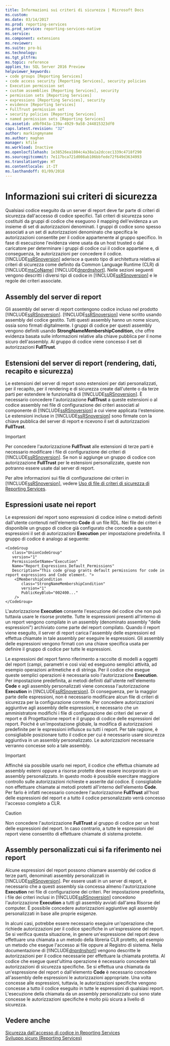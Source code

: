 ```yaml
---
title: Informazioni sui criteri di sicurezza | Microsoft Docs
ms.custom: 
ms.date: 03/14/2017
ms.prod: reporting-services
ms.prod_service: reporting-services-native
ms.service: 
ms.component: extensions
ms.reviewer: 
ms.suite: pro-bi
ms.technology: 
ms.tgt_pltfrm: 
ms.topic: reference
applies_to: SQL Server 2016 Preview
helpviewer_keywords:
- code groups [Reporting Services]
- code access security [Reporting Services], security policies
- Execution permission set
- custom assemblies [Reporting Services], security
- permission sets [Reporting Services]
- expressions [Reporting Services], security
- evidence [Reporting Services]
- FullTrust permission set
- security policies [Reporting Services]
- named permission sets [Reporting Services]
ms.assetid: a9bf043a-139a-4929-9a58-244815323df0
caps.latest.revision: "32"
author: markingmyname
ms.author: maghan
manager: kfile
ms.workload: Inactive
ms.openlocfilehash: 1e38526ea1804c4a38a1a2dccec1339c4718f290
ms.sourcegitcommit: 7e117bca721d008ab106bbfede72f649d3634993
ms.translationtype: HT
ms.contentlocale: it-IT
ms.lasthandoff: 01/09/2018
---
```

# <a name="understanding-security-policies"></a>Informazioni sui criteri di sicurezza
  Qualsiasi codice eseguito da un server di report deve far parte di criteri di sicurezza dall'accesso di codice specifici. Tali criteri di sicurezza sono costituiti da gruppi di codice che eseguono il mapping dell'evidenza a un insieme di set di autorizzazioni denominati. I gruppi di codice sono spesso associati a un set di autorizzazioni denominato che specifica le autorizzazioni consentite per il codice appartenente al gruppo specifico. In fase di esecuzione l'evidenza viene usata da un host trusted o dal caricatore per determinare i gruppi di codice cui il codice appartiene e, di conseguenza, le autorizzazioni per concedere il codice. [!INCLUDE[ssRSnoversion](../../../includes/ssrsnoversion-md.md)] aderisce a questo tipo di architettura relativa ai criteri di sicurezza come definito da Common Language Runtime (CLR) di [!INCLUDE[msCoName](../../../includes/msconame-md.md)] [!INCLUDE[dnprdnshort](../../../includes/dnprdnshort-md.md)]. Nelle sezioni seguenti vengono descritti i diversi tipi di codice in [!INCLUDE[ssRSnoversion](../../../includes/ssrsnoversion-md.md)] e le regole dei criteri associate.  
  
## <a name="report-server-assemblies"></a>Assembly del server di report  
 Gli assembly del server di report contengono codice incluso nel prodotto [!INCLUDE[ssRSnoversion](../../../includes/ssrsnoversion-md.md)]. [!INCLUDE[ssRSnoversion](../../../includes/ssrsnoversion-md.md)] viene scritto usando assembly del codice gestito. Tutti questi assembly hanno un nome sicuro, ossia sono firmati digitalmente. I gruppi di codice per questi assembly vengono definiti usando **StrongNameMembershipCondition**, che offre evidenza basata sulle informazioni relative alla chiave pubblica per il nome sicuro dell'assembly. Al gruppo di codice viene concesso il set di autorizzazioni **FullTrust**.  
  
## <a name="report-server-extensions-rendering-data-delivery-and-security"></a>Estensioni del server di report (rendering, dati, recapito e sicurezza)  
 Le estensioni del server di report sono estensioni per dati personalizzati, per il recapito, per il rendering e di sicurezza create dall'utente o da terze parti per estendere le funzionalità di [!INCLUDE[ssRSnoversion](../../../includes/ssrsnoversion-md.md)]. È necessario concedere l'autorizzazione **FullTrust** a queste estensioni o al codice assembly nei file di configurazione dei criteri associati al componente di [!INCLUDE[ssRSnoversion](../../../includes/ssrsnoversion-md.md)] a cui viene applicata l'estensione. Le estensioni incluse in [!INCLUDE[ssRSnoversion](../../../includes/ssrsnoversion-md.md)] sono firmate con la chiave pubblica del server di report e ricevono il set di autorizzazioni **FullTrust**.  
  
> [!IMPORTANT]  
>  Per concedere l'autorizzazione **FullTrust** alle estensioni di terze parti è necessario modificare i file di configurazione dei criteri di [!INCLUDE[ssRSnoversion](../../../includes/ssrsnoversion-md.md)]. Se non si aggiunge un gruppo di codice con autorizzazione **FullTrust** per le estensioni personalizzate, queste non potranno essere usate dal server di report.  
  
 Per altre informazioni sui file di configurazione dei criteri in [!INCLUDE[ssRSnoversion](../../../includes/ssrsnoversion-md.md)], vedere [Uso di file di criteri di sicurezza di Reporting Services](../../../reporting-services/extensions/secure-development/using-reporting-services-security-policy-files.md).  
  
## <a name="expressions-used-in-reports"></a>Espressioni usate nei report  
 Le espressioni del report sono espressioni di codice inline o metodi definiti dall'utente contenuti nell'elemento **Code** di un file RDL. Nei file dei criteri è disponibile un gruppo di codice già configurato che concede a queste espressioni il set di autorizzazioni **Execution** per impostazione predefinita. Il gruppo di codice è analogo al seguente:  
  
```  
<CodeGroup  
   class="UnionCodeGroup"  
   version="1"  
   PermissionSetName="Execution"  
   Name="Report_Expressions_Default_Permissions"  
   Description="This code group grants default permissions for code in report expressions and Code element. ">  
    <IMembershipCondition  
       class="StrongNameMembershipCondition"  
       version="1"  
       PublicKeyBlob="002400..."  
    />  
</CodeGroup>  
```  
  
 L'autorizzazione **Execution** consente l'esecuzione del codice che non può tuttavia usare le risorse protette. Tutte le espressioni presenti all'interno di un report vengono compilate in un assembly (denominato assembly "delle espressioni") archiviato come parte del report compilato. Quando il report viene eseguito, il server di report carica l'assembly delle espressioni ed effettua chiamate in tale assembly per eseguire le espressioni. Gli assembly delle espressioni vengono firmati con una chiave specifica usata per definire il gruppo di codice per tutte le espressioni.  
  
 Le espressioni del report fanno riferimento a raccolte di modelli a oggetti del report (campi, parametri e così via) ed eseguono semplici attività, ad esempio operazioni aritmetiche e di stringa. Per il codice che esegue queste semplici operazioni è necessaria solo l'autorizzazione **Execution**. Per impostazione predefinita, ai metodi definiti dall'utente nell'elemento **Code** e agli assembly personalizzati viene concessa l'autorizzazione **Execution** in [!INCLUDE[ssRSnoversion](../../../includes/ssrsnoversion-md.md)]. Di conseguenza, per la maggior parte delle espressioni, non è necessario modificare alcun file di criteri di sicurezza per la configurazione corrente. Per concedere autorizzazioni aggiuntive agli assembly delle espressioni, è necessario che un amministratore modifichi i file di configurazione dei criteri del server di report e di Progettazione report e il gruppo di codice delle espressioni del report. Poiché è un'impostazione globale, la modifica di autorizzazioni predefinite per le espressioni influisce su tutti i report. Per tale ragione, è consigliabile posizionare tutto il codice per cui è necessario usare sicurezza aggiuntiva in un assembly personalizzato. Le autorizzazioni necessarie verranno concesse solo a tale assembly.  
  
> [!IMPORTANT]  
>  Affinché sia possibile usarlo nei report, il codice che effettua chiamate ad assembly esterni oppure a risorse protette deve essere incorporato in un assembly personalizzato. In questo modo è possibile esercitare maggiore controllo sulle autorizzazioni richieste e asserite dal codice. È consigliabile non effettuare chiamate ai metodi protetti all'interno dell'elemento **Code**. Per farlo è infatti necessario concedere l'autorizzazione **FullTrust** all'host delle espressioni del report e a tutto il codice personalizzato verrà concesso l'accesso completo a CLR.  
  
> [!CAUTION]  
>  Non concedere l'autorizzazione **FullTrust** al gruppo di codice per un host delle espressioni del report. In caso contrario, a tutte le espressioni del report viene consentito di effettuare chiamate di sistema protette.  
  
## <a name="custom-assemblies-referenced-in-reports"></a>Assembly personalizzati cui si fa riferimento nei report  
 Alcune espressioni del report possono chiamare assembly del codice di terze parti, denominati assembly personalizzati in [!INCLUDE[ssRSnoversion](../../../includes/ssrsnoversion-md.md)]. Per essere usati in un server di report, è necessario che a questi assembly sia concessa almeno l'autorizzazione **Execution** nei file di configurazione dei criteri. Per impostazione predefinita, i file dei criteri inclusi in [!INCLUDE[ssRSnoversion](../../../includes/ssrsnoversion-md.md)] concedono l'autorizzazione **Execution** a tutti gli assembly avviati dall'area Risorse del computer. È possibile concedere autorizzazioni aggiuntive agli assembly personalizzati in base alle proprie esigenze.  
  
 In alcuni casi, potrebbe essere necessario eseguire un'operazione che richiede autorizzazioni per il codice specifiche in un'espressione del report. Se si verifica questa situazione, in genere un'espressione del report deve effettuare una chiamata a un metodo della libreria CLR protetto, ad esempio un metodo che esegue l'accesso ai file oppure al Registro di sistema. Nella documentazione di [!INCLUDE[dnprdnshort](../../../includes/dnprdnshort-md.md)] vengono descritte le autorizzazioni per il codice necessarie per effettuare la chiamata protetta. Al codice che esegue quest'ultima operazione è necessario concedere tali autorizzazioni di sicurezza specifiche. Se si effettua una chiamata da un'espressione del report o dall'elemento **Code** è necessario concedere all'assembly delle espressioni le autorizzazioni appropriate. Una volta concesse alle espressioni, tuttavia, le autorizzazioni specifiche vengono concesse a tutto il codice eseguito in tutte le espressioni di qualsiasi report. L'esecuzione della chiamata da un assembly personalizzato cui sono state concesse le autorizzazioni specifiche è molto più sicura a livello di sicurezza.  
  
## <a name="see-also"></a>Vedere anche  
 [Sicurezza dall'accesso di codice in Reporting Services](../../../reporting-services/extensions/secure-development/code-access-security-in-reporting-services.md)   
 [Sviluppo sicuro &#40;Reporting Services&#41;](../../../reporting-services/extensions/secure-development/secure-development-reporting-services.md)  
  
  
